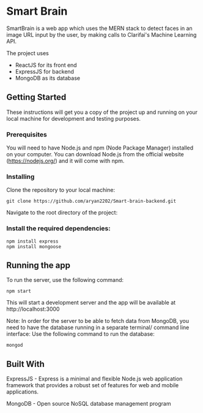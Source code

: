 
# Smart Brain
SmartBrain is a web app which uses the MERN stack to detect faces in an image URL input by the user, by making calls to Clarifai's Machine Learning API.

The project uses
- ReactJS for its front end
- ExpressJS for backend
- MongoDB as its database

## Getting Started
These instructions will get you a copy of the project up and running on your local machine for development and testing purposes.

### Prerequisites
You will need to have Node.js and npm (Node Package Manager) installed on your computer. You can download Node.js from the official website (https://nodejs.org/) and it will come with npm.

### Installing
Clone the repository to your local machine:

```
git clone https://github.com/aryan2202/Smart-brain-backend.git
```

Navigate to the root directory of the project:


### Install the required dependencies:

```
npm install express
npm install mongoose

```

## Running the app
To run the server, use the following command:

```
npm start
```
This will start a development server and the app will be available at http://localhost:3000

Note: In order for the server to be able to fetch data from MongoDB, you need to have the database running in a separate terminal/ command line interface:
Use the following command to run the database:
```
mongod

```

## Built With
ExpressJS - Express is a minimal and flexible Node.js web application framework that provides a robust set of features for web and mobile applications.

MongoDB - Open source NoSQL database management program
